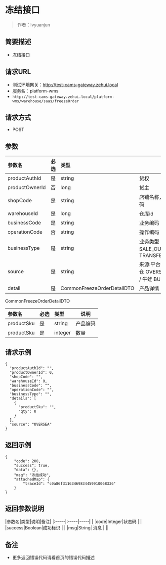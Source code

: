 # 冻结接口

> 作者：lvyuanjun

## 简要描述

- 冻结接口

## 请求URL
- 测试环境网关：http://test-cams-gateway.zehui.local
- 服务名：platform-wms
- ` http://test-cams-gateway.zehui.local/platform-wms/warehouse/saas/freezeOrder `
  
## 请求方式
- POST 

## 参数

|参数名|必选|类型|说明|
|:----    |:---|:----- |-----   |
|productAuthId |是  |string |货权   |
|productOwnerId |否  |long | 货主    |
|shopCode     |是  |string | 店铺名称，注：由于海外仓没有店铺编码    |
|warehouseId     |是  |long | 仓库id    |
|businessCode     |是  |string | 业务编码    |
|operationCode     |否  |string | 操作编码    |
|businessType     |是  |string | 业务类型： 1.销售出库：SALE_OUT_WAREHOUSE 2.库间调拨: TRANSFERS_BETWEEN_WAREHOUSE  |
|source     |是  |string | 来源:平台仓 PLATFORM / 自营泽汇海外仓 OVERSEA / 第三方仓 THIRD_PARTY / 牛蛙 BULL_FROG   |
|detail     |是  |CommonFreezeOrderDetailDTO | 产品详情   |

CommonFreezeOrderDetailDTO

|参数名|必选|类型|说明|
|:----    |:---|:----- |-----   |
|productSku |是  |string |产品编码   |
|productSku |是  |integer |数量   |


## 请求示例
```
{
  "productAuthId": "",
  "productOwnerId": 0,
  "shopCode": "",
  "warehouseId": 0,
  "businessCode": "",
  "operationCode": "",
  "businessType": "",
  "details": [
    {
      "productSku": "",
      "qty": 0
    }
  ],
  "source": "OVERSEA"
}
```

## 返回示例

```
{
    "code": 200,
    "success": true,
    "data": {},
    "msg": "冻结成功",
    "attachedMap": {
        "traceId": "c0a86f31163469834459910068336"
    }
}
```

## 返回参数说明

|参数名|类型|说明|备注|
|:-----|:-----|-----| |
|code|Integer|状态码 |  |
|success|Boolean|成功标识  |  |
|msg|String| 消息 |  ||


## 备注 

- 更多返回错误代码请看首页的错误代码描述